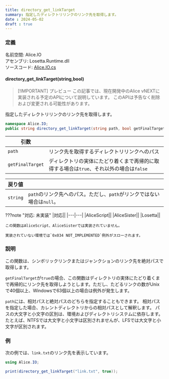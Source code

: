 ```yaml
---
title: directory_get_linkTarget
summary: 指定したディレクトリリンクのリンク先を取得します。
date : 2024-05-02
draft : true
---
```


### 定義
名前空間: Alice.IO<br/>
アセンブリ: Losetta.Runtime.dll<br/>
ソースコード: [Alice.IO.cs](https://github.com/WSOFT-Project/Losetta/blob/master/Losetta.Runtime/Alice.IO.cs)

#### directory_get_linkTarget(string,bool)

> [!IMPORTANT] プレビュー
> この記事では、現在開発中のAlice vNEXTに実装される予定のAPIについて説明しています。
> このAPIは予告なく削除および変更される可能性があります。

指定したディレクトリリンクのリンク先を取得します。

```cs title="AliceScript"
namespace Alice.IO;
public string directory_get_linkTarget(string path, bool getFinalTarget);
```

|引数| |
|-|-|
|`path`|リンク先を取得するディレクトリリンクへのパス|
|`getFinalTarget`|ディレクトリの実体にたどり着くまで再帰的に取得する場合は`true`、それ以外の場合は`false`|

|戻り値| |
|-|-|
|`string`|`path`のリンク先へのパス。ただし、`path`がリンクではない場合は`null`。|

???note "対応: 未実装"
    |対応||
    |---|---|
    |AliceScript||
    |AliceSister||
    |Losetta||

    この関数はAliceScript、AliceSisterでは実装されていません。

    実装されていない環境では`0x034 NOT_IMPLEMENTED`例外がスローされます。

### 説明
この関数は、シンボリックリンクまたはジャンクションのリンク先を絶対パスで取得します。

`getFinalTarget`が`true`の場合、この関数はディレクトリの実体にたどり着くまで再帰的にリンク先を取得しようとします。ただし、たどるリンクの数がUnixで40個以上、Windowsで63個以上の場合は例外が発生します。

`path`には、相対パスと絶対パスのどちらを指定することもできます。
相対パスを指定した場合、カレントディレクトリからの相対パスとして解釈します。
パスの大文字と小文字の区別は、環境およびディレクトリシステムに依存します。たとえば、NTFSでは大文字と小文字は区別されませんが、LFSでは大文字と小文字が区別されます。

### 例
次の例では、`link.txt`のリンク先を表示しています。

```cs title="AliceScript"
using Alice.IO;

print(directory_get_linkTarget("link.txt", true));
```
